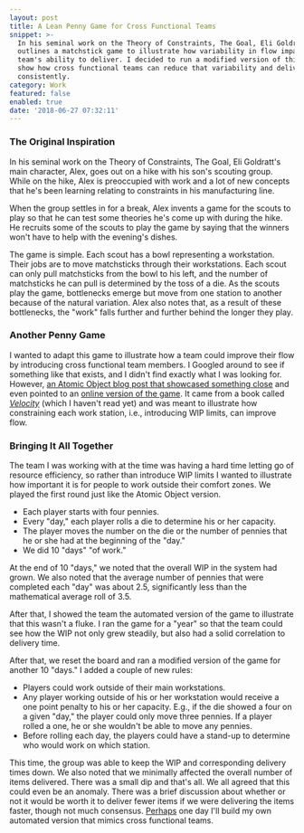```yaml
---
layout: post
title: A Lean Penny Game for Cross Functional Teams
snippet: >-
  In his seminal work on the Theory of Constraints, The Goal, Eli Goldratt
  outlines a matchstick game to illustrate how variability in flow impacts a
  team's ability to deliver. I decided to run a modified version of this game to
  show how cross functional teams can reduce that variability and deliver more
  consistently.
category: Work
featured: false
enabled: true
date: '2018-06-27 07:32:11'
---
```

### The Original Inspiration

In his seminal work on the Theory of Constraints, The Goal, Eli Goldratt's main character, Alex, goes out on a hike with his son's scouting group. While on the hike, Alex is preoccupied with work and a lot of new concepts that he's been learning relating to constraints in his manufacturing line.

When the group settles in for a break, Alex invents a game for the scouts to play so that he can test some theories he's come up with during the hike. He recruits some of the scouts to play the game by saying that the winners won't have to help with the evening's dishes.

The game is simple. Each scout has a bowl representing a workstation. Their jobs are to move matchsticks through their workstations. Each scout can only pull matchsticks from the bowl to his left, and the number of matchsticks he can pull is determined by the toss of a die. As the scouts play the game, bottlenecks emerge but move from one station to another because of the natural variation. Alex also notes that, as a result of these bottlenecks, the "work" falls further and further behind the longer they play.

### Another Penny Game

I wanted to adapt this game to illustrate how a team could improve their flow by introducing cross functional team members. I Googled around to see if something like that exists, and I didn't find exactly what I was looking for. However, [an Atomic Object blog post that showcased something close](https://spin.atomicobject.com/2016/01/19/penny-game-software-dev/) and even pointed to an [online version of the game](http://exupero.org/pennygame/#44740167). It came from a book called [_Velocity_](https://www.amazon.com/Velocity-Combining-Constraints-Breakthrough-Performance-ebook/dp/B00304XCQM/ref=sr_1_1?s=books&ie=UTF8&qid=1530147649&sr=1-1&keywords=velocity) (which I haven't read yet) and was meant to illustrate how constraining each work station, i.e., introducing WIP limits, can improve flow. 

### Bringing It All Together

The team I was working with at the time was having a hard time letting go of resource efficiency, so rather than introduce WIP limits I wanted to illustrate how important it is for people to work outside their comfort zones. We played the first round just like the Atomic Object version.

* Each player starts with four pennies.
* Every "day," each player rolls a die to determine his or her capacity.
* The player moves the number on the die or the number of pennies that he or she had at the beginning of the "day."
* We did 10 "days" "of work."

At the end of 10 "days," we noted that the overall WIP in the system had grown. We also noted that the average number of pennies that were completed each "day" was about 2.5, significantly less than the mathematical average roll of 3.5.

After that, I showed the team the automated version of the game to illustrate that this wasn't a fluke. I ran the game for a "year" so that the team could see how the WIP not only grew steadily, but also had a solid correlation to delivery time.

After that, we reset the board and ran a modified version of the game for another 10 "days." I added a couple of new rules:

* Players could work outside of their main workstations.
* Any player working outside of his or her workstation would receive a one point penalty to his or her capacity. E.g., if the die showed a four on a given "day," the player could only move three pennies. If a player rolled a one, he or she wouldn't be able to move any pennies.
* Before rolling each day, the players could have a stand-up to determine who would work on which station.

This time, the group was able to keep the WIP and corresponding delivery times down.    We also noted that we minimally affected the overall number of items delivered. There was a small dip and that's all. We all agreed that this could even be an anomaly. There was a brief discussion about whether or not it would be worth it to deliver fewer items if we were delivering the items faster, though not much consensus. [Perhaps](/img/uploads/workaholics-nah.gif) one day I'll build my own automated version that mimics cross functional teams.
